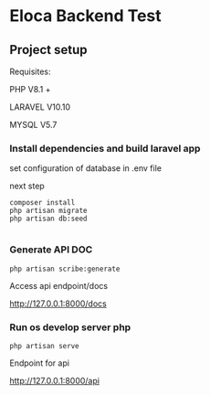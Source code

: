 # Eloca Backend Test

## Project setup

Requisites:

PHP V8.1 +

LARAVEL V10.10

MYSQL V5.7

### Install dependencies and build laravel app
set configuration of database in .env file

next step

```
composer install
php artisan migrate
php artisan db:seed


```
### Generate API DOC
```
php artisan scribe:generate
```
Access api endpoint/docs

http://127.0.0.1:8000/docs

### Run os develop server php
```
php artisan serve

```
Endpoint for api

http://127.0.0.1:8000/api
